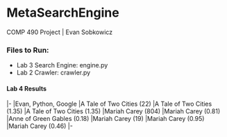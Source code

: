 # MetaSearchEngine
COMP 490 Project  |  Evan Sobkowicz

### Files to Run:

* Lab 3 Search Engine: engine.py
* Lab 2 Crawler: crawler.py


#### Lab 4 Results

|-
|Evan, Python, Google
|A Tale of Two Cities (22)
|A Tale of Two Cities (1.35)
|A Tale of Two Cities (1.35)
|Mariah Carey (804)
|Mariah Carey (0.81)
|Anne of Green Gables (0.18)
|Mariah Carey (19)
|Mariah Carey (0.95)
|Mariah Carey (0.46)
|-
